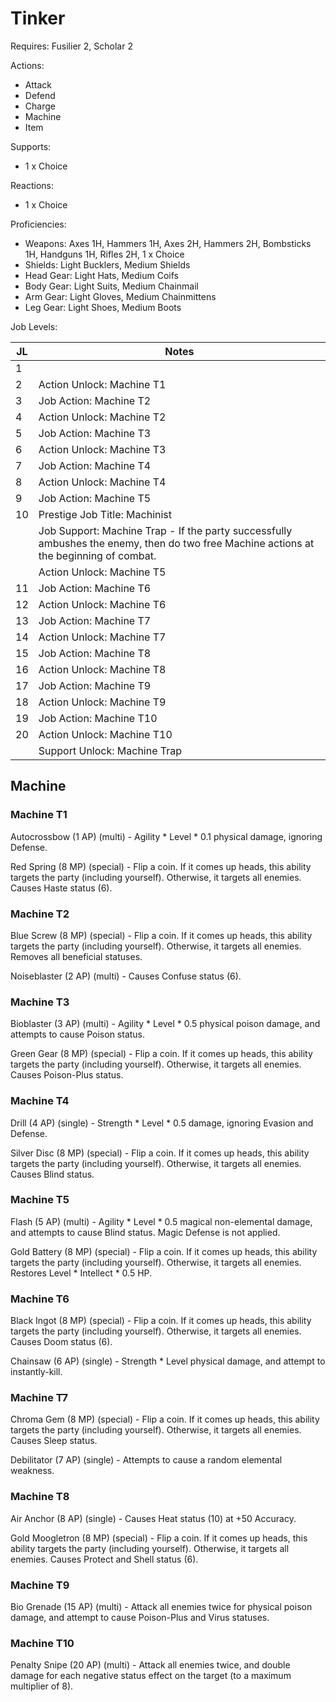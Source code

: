# Tinker

Requires: Fusilier 2, Scholar 2

Actions:

- Attack
- Defend
- Charge
- Machine
- Item

Supports:

- 1 x Choice

Reactions:

- 1 x Choice

Proficiencies:

- Weapons: Axes 1H, Hammers 1H, Axes 2H, Hammers 2H, Bombsticks 1H, Handguns 1H, Rifles 2H, 1 x Choice
- Shields: Light Bucklers, Medium Shields
- Head Gear: Light Hats, Medium Coifs
- Body Gear: Light Suits, Medium Chainmail
- Arm Gear: Light Gloves, Medium Chainmittens
- Leg Gear: Light Shoes, Medium Boots

Job Levels:

| JL | Notes |
| --- | --- |
| 1 | 
| 2 | Action Unlock: Machine T1
| 3 | Job Action: Machine T2
| 4 | Action Unlock: Machine T2
| 5 | Job Action: Machine T3
| 6 | Action Unlock: Machine T3
| 7 | Job Action: Machine T4
| 8 | Action Unlock: Machine T4
| 9 | Job Action: Machine T5
| 10 | Prestige Job Title: Machinist
|    | Job Support: Machine Trap - If the party successfully ambushes the enemy, then do two free Machine actions at the beginning of combat.
|    | Action Unlock: Machine T5
| 11 | Job Action: Machine T6
| 12 | Action Unlock: Machine T6
| 13 | Job Action: Machine T7
| 14 | Action Unlock: Machine T7
| 15 | Job Action: Machine T8
| 16 | Action Unlock: Machine T8
| 17 | Job Action: Machine T9
| 18 | Action Unlock: Machine T9
| 19 | Job Action: Machine T10
| 20 | Action Unlock: Machine T10
|    | Support Unlock: Machine Trap

## Machine

### Machine T1

Autocrossbow (1 AP) (multi) - Agility * Level * 0.1 physical damage, ignoring Defense.

Red Spring (8 MP) (special) - Flip a coin. If it comes up heads, this ability targets the party (including yourself). Otherwise, it targets all enemies. Causes Haste status (6).

### Machine T2

Blue Screw (8 MP) (special) - Flip a coin. If it comes up heads, this ability targets the party (including yourself). Otherwise, it targets all enemies. Removes all beneficial statuses.

Noiseblaster (2 AP) (multi) - Causes Confuse status (6).

### Machine T3

Bioblaster (3 AP) (multi) - Agility * Level * 0.5 physical poison damage, and attempts to cause Poison status.

Green Gear (8 MP) (special) - Flip a coin. If it comes up heads, this ability targets the party (including yourself). Otherwise, it targets all enemies. Causes Poison-Plus status.

### Machine T4

Drill (4 AP) (single) - Strength * Level * 0.5 damage, ignoring Evasion and Defense.

Silver Disc (8 MP) (special) - Flip a coin. If it comes up heads, this ability targets the party (including yourself). Otherwise, it targets all enemies. Causes Blind status.

### Machine T5

Flash (5 AP) (multi) - Agility * Level * 0.5 magical non-elemental damage, and attempts to cause Blind status. Magic Defense is not applied.

Gold Battery (8 MP) (special) - Flip a coin. If it comes up heads, this ability targets the party (including yourself). Otherwise, it targets all enemies. Restores Level * Intellect * 0.5 HP.

### Machine T6

Black Ingot (8 MP) (special) - Flip a coin. If it comes up heads, this ability targets the party (including yourself). Otherwise, it targets all enemies. Causes Doom status (6).

Chainsaw (6 AP) (single) - Strength * Level physical damage, and attempt to instantly-kill.

### Machine T7

Chroma Gem (8 MP) (special) - Flip a coin. If it comes up heads, this ability targets the party (including yourself). Otherwise, it targets all enemies. Causes Sleep status.

Debilitator (7 AP) (single) - Attempts to cause a random elemental weakness.

### Machine T8

Air Anchor (8 AP) (single) - Causes Heat status (10) at +50 Accuracy.

Gold Moogletron (8 MP) (special) - Flip a coin. If it comes up heads, this ability targets the party (including yourself). Otherwise, it targets all enemies. Causes Protect and Shell status (6).

### Machine T9

Bio Grenade (15 AP) (multi) - Attack all enemies twice for physical poison damage, and attempt to cause Poison-Plus and Virus statuses.

### Machine T10

Penalty Snipe (20 AP) (multi) - Attack all enemies twice, and double damage for each negative status effect on the target (to a maximum multiplier of 8).
